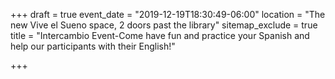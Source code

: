 +++
draft = true
event_date = "2019-12-19T18:30:49-06:00"
location = "The new Vive el Sueno space, 2 doors past the library"
sitemap_exclude = true
title = "Intercambio Event-Come have fun and practice your Spanish and help our participants with their English!"

+++
